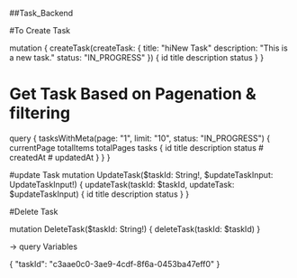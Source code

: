 ##Task_Backend

#To Create Task

mutation {
  createTask(createTask: {
    title: "hiNew Task"
    description: "This is a new task."
    status: "IN_PROGRESS"
  }) {
    id
    title
    description
    status
  }
}

# Get Task Based on Pagenation & filtering
query {
  tasksWithMeta(page: "1", limit: "10", status: "IN_PROGRESS") {
    currentPage
    totalItems
    totalPages
    tasks {
      id
      title
      description
      status
      # createdAt
      # updatedAt
    }
  }
}

#update Task
mutation UpdateTask($taskId: String!, $updateTaskInput: UpdateTaskInput!) {
  updateTask(taskId: $taskId, updateTask: $updateTaskInput) {
    id
    title
    description
    status
  }
}

#Delete Task 

mutation DeleteTask($taskId: String!) {
  deleteTask(taskId: $taskId)
}

-> query Variables

{
  "taskId": "c3aae0c0-3ae9-4cdf-8f6a-0453ba47eff0"
}


